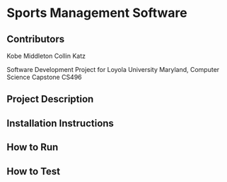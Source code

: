 # Sports Management Software

## Contributors
Kobe Middleton
Collin Katz

Software Development Project for Loyola University Maryland, Computer Science Capstone CS496

## Project Description

## Installation Instructions

## How to Run

## How to Test
